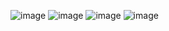 ![image](https://github.com/zinza-academy/covid-19-vaccine-portal-nextjs-quangnm/assets/101373573/f48e4d3b-2d58-4826-bd73-4c75180e7347)
![image](https://github.com/zinza-academy/covid-19-vaccine-portal-nextjs-quangnm/assets/101373573/33da7347-0b1c-4531-8f82-27489b21fc12)
![image](https://github.com/zinza-academy/covid-19-vaccine-portal-nextjs-quangnm/assets/101373573/2bb6fd84-528c-4e71-9201-28aa69c70897)
![image](https://github.com/zinza-academy/covid-19-vaccine-portal-nextjs-quangnm/assets/101373573/286c50e6-8349-4a64-b92e-c47f93645d41)



